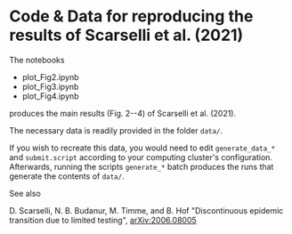 # Code & Data for reproducing the results of Scarselli et al. (2021)

The notebooks 

- plot_Fig2.ipynb
- plot_Fig3.ipynb
- plot_Fig4.ipynb

produces the main results (Fig. 2--4) of Scarselli et al. (2021). 

The necessary data is readily provided in the folder `data/`. 

If you wish to recreate this data, you would need to edit `generate_data_*` and `submit.script` according to your computing cluster's configuration. Afterwards, running the scripts `generate_*` batch produces the runs that generate the contents of `data/`. 

See also 

D. Scarselli, N. B. Budanur, M. Timme, and B. Hof "Discontinuous epidemic transition due to limited testing", [arXiv:2006.08005](https://arxiv.org/abs/2006.08005)
